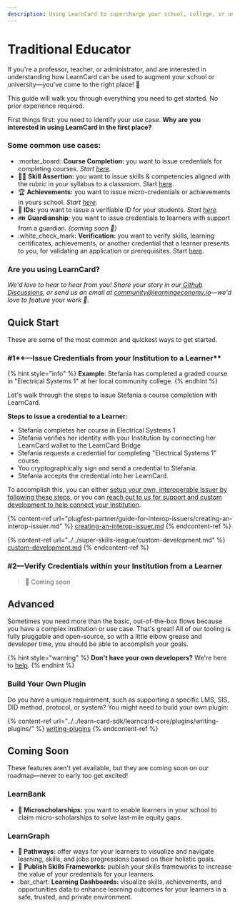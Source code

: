 ```yaml
---
description: Using LearnCard to supercharge your school, college, or university!
---
```


# Traditional Educator

If you're a professor, teacher, or administrator, and are interested in understanding how LearnCard can be used to augment your school or university—you've come to the right place! :tada:

This guide will walk you through everything you need to get started. No prior experience required.

First things first: you need to identify your use case. **Why are you interested in using LearnCard in the first place?**&#x20;

### Some common use cases:

* :mortar\_board: **Course Completion:** you want to issue credentials for completing courses. _Start_ [_here_](traditional-educator.md#1-issue-credentials-in-your-community)_._
* 🦸‍♀️ **Skill Assertion:** you want to issue skills & competencies aligned with the rubric in your syllabus to a classroom. Start [here](traditional-educator.md#1-issue-credentials-from-your-institution-to-a-learner).
* &#x20;:trophy: **Achievements:** you want to issue micro-credentials or achievements in yours school. _Start_ [_here_](traditional-educator.md#1-issue-credentials-in-your-community)_._
* &#x20;**🪪 IDs:** you want to issue a verifiable ID for your students. _Start_ [_here_](traditional-educator.md#1-issue-credentials-in-your-community)_._
* :family: **Guardianship**_:_ you want to issue credentials to learners with support from a guardian. _(coming soon 🚧)_
* :white\_check\_mark: **Verification:** you want to verify skills, learning certificates, achievements, or another credential that a learner presents to you, for validating an application or prerequisites. Start [here](traditional-educator.md#2-verify-credentials-within-your-institution-from-a-learner).

### **Are you using LearnCard?**

_We'd love to hear to hear from you! Share your story in our_[ _Github Discussions_](https://github.com/learningeconomy/LearnCard/discussions/categories/show-and-tell)_, or send us an email at_ [_community@learningeconomy.io_](mailto:community@learningeconomy.io)_—we'd love to feature your work 🙌._

## Quick Start

These are some of the most common and quickest ways to get started.&#x20;

### #1**—Issue Credentials from your Institution to a Learner**

{% hint style="info" %}
**Example**: Stefania has completed a graded course in "Electrical Systems 1" at her local community college.
{% endhint %}

Let's walk through the steps to issue Stefania a course completion with LearnCard.

**Steps to issue a credential to a Learner:**

* Stefania completes her course in Electrical Systems 1
* Stefania verifies her identity with your Institution by connecting her LearnCard wallet to the LearnCard Bridge
* Stefania requests a credential for completing "Electrical Systems 1" course.
* You cryptographically sign and send a credential to Stefania.
* Stefania accepts the credential into her LearnCard.

To accomplish this, you can either [setup your own, interoperable Issuer by following these steps](plugfest-partner/guide-for-interop-issuers/creating-an-interop-issuer.md), or you can [reach out to us for support and custom development to help connect your Institution](../../super-skills-league/custom-development.md).

{% content-ref url="plugfest-partner/guide-for-interop-issuers/creating-an-interop-issuer.md" %}
[creating-an-interop-issuer.md](plugfest-partner/guide-for-interop-issuers/creating-an-interop-issuer.md)
{% endcontent-ref %}

{% content-ref url="../../super-skills-league/custom-development.md" %}
[custom-development.md](../../super-skills-league/custom-development.md)
{% endcontent-ref %}

### **#2—Verify Credentials within your Institution from a Learner**

> 🚧 Coming soon

## Advanced

Sometimes you need more than the basic, out-of-the-box flows because you have a complex institution or use case. That's great! All of our tooling is fully pluggable and open-source, so with a little elbow grease and developer time, you should be able to accomplish your goals.

{% hint style="warning" %}
**Don't have your own developers?** We're here to [help](../../super-skills-league/custom-development.md).&#x20;
{% endhint %}

### **Build Your Own Plugin**

Do you have a unique requirement, such as supporting a specific LMS, SIS, DID method, protocol, or system? You might need to build your own plugin:

{% content-ref url="../../learn-card-sdk/learncard-core/plugins/writing-plugins/" %}
[writing-plugins](../../learn-card-sdk/learncard-core/plugins/writing-plugins/)
{% endcontent-ref %}

## Coming Soon

These features aren't yet available, but they are coming soon on our roadmap—never to early too get excited!&#x20;

### LearnBank

* &#x20;**💸  Microscholarships:** you want to enable learners in your school to claim micro-scholarships to solve last-mile equity gaps.

### LearnGraph

* **🥾 Pathways:** offer ways for your learners to visualize and navigate learning, skills, and jobs progressions based on their holistic goals.
* :loudspeaker: **Publish Skills Frameworks:** publish your skills frameworks to increase the value of your credentials for your learners.
* :bar\_chart: **Learning Dashboards:** visualize skills, achievements, and opportunities data to enhance learning outcomes for your learners in a safe, trusted, and private environment.

